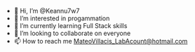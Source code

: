 - 👋 Hi, I’m @Keannu7w7
- 👀 I’m interested in progammation
- 🌱 I’m currently learning Full Stack skills
- 💞️ I’m looking to collaborate on everyone
- 📫 How to reach me MateoVillacis_LabAcount@hotmail.com

<!---
Keannu7w7/Keannu7w7 is a ✨ special ✨ repository because its `README.md` (this file) appears on your GitHub profile.
You can click the Preview link to take a look at your changes.
--->
